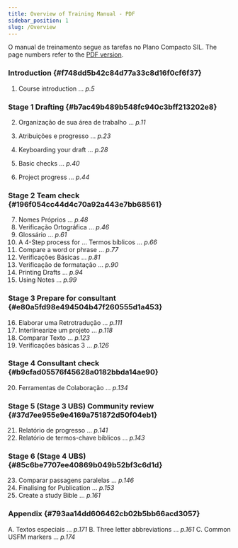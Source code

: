 ```yaml
---
title: Overview of Training Manual - PDF
sidebar_position: 1
slug: /Overview
---
```


O manual de treinamento segue as tarefas no Plano Compacto SIL. The page numbers refer to the [PDF version](https://manual.paratext.org/downloads/Ptx-man-a5-en-9.5.pdf).

### Introduction {#f748dd5b42c84d77a33c8d16f0cf6f37}

1. Course introduction ... _p.5_

### Stage 1 Drafting {#b7ac49b489b548fc940c3bff213202e8}

2. Organização de sua área de trabalho ... _p.11_

3. Atribuições e progresso ... _p.23_

4. Keyboarding your draft ... _p.28_

5. Basic checks ... _p.40_

6. Project progress ... _p.44_

### Stage 2 Team check {#196f054cc44d4c70a92a443e7bb68561}

7. Nomes Próprios ... _p.48_
8. Verificação Ortográfica ... _p.46_
9. Glossário ... _p.61_
10. A 4-Step process for ... Termos bíblicos ... _p.66_
11. Compare a word or phrase ... _p.77_
12. Verificações Básicas ... _p.81_
13. Verificação de formatação ... _p.90_
14. Printing Drafts ... _p.94_
15. Using Notes ... _p.99_

### Stage 3 Prepare for consultant {#e80a5fd98e494504b47f260555d1a453}

16. Elaborar uma Retrotradução ... _p.111_
17. Interlinearize um projeto ... _p.118_
18. Comparar Texto ... _p.123_
19. Verificações básicas 3 ... _p.126_

### Stage 4 Consultant check {#b9cfad05576f45628a0182bbda14ae90}

20. Ferramentas de Colaboração ... _p.134_

### Stage 5 (Stage 3 UBS) Community review {#37d7ee955e9e4169a751872d50f04eb1}

21. Relatório de progresso ... _p.141_
22. Relatório de termos-chave bíblicos ... _p.143_

### Stage 6 (Stage 4 UBS) {#85c6be7707ee40869b049b52bf3c6d1d}

23. Comparar passagens paralelas ... _p.146_
24. Finalising for Publication ... _p.153_
25. Create a study Bible ... _p.161_

### Appendix {#793aa14dd606462cb02b5bb66acd3057}

A. Textos especiais ... _p.171_
B. Three letter abbreviations ... _p.161_
C. Common USFM markers ... _p.174_

